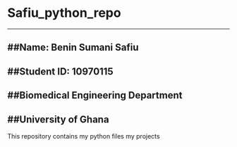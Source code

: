 # Safiu_python_repo
---
##Name: Benin Sumani Safiu
---
##Student ID: 10970115
---
##Biomedical Engineering Department
---
##University of Ghana
---

This repository contains my python files my projects
